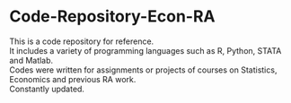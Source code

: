 # Code-Repository-Econ-RA
This is a code repository for reference.  
It includes a variety of programming languages such as R, Python, STATA and Matlab.  
Codes were written for assignments or projects of courses on Statistics, Economics and previous RA work.  
Constantly updated.
